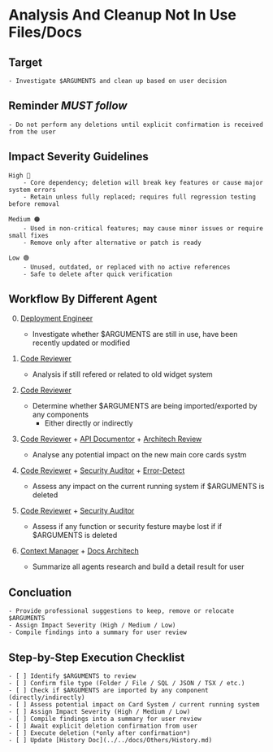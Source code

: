 # Analysis And Cleanup Not In Use Files/Docs

## Target
	- Investigate $ARGUMENTS and clean up based on user decision

## Reminder *MUST follow*
	- Do not perform any deletions until explicit confirmation is received from the user

## Impact Severity Guidelines
	High 🔴
		- Core dependency; deletion will break key features or cause major system errors
		- Retain unless fully replaced; requires full regression testing before removal

	Medium 🟠
		- Used in non-critical features; may cause minor issues or require small fixes
		- Remove only after alternative or patch is ready

	Low 🟢
		- Unused, outdated, or replaced with no active references
		- Safe to delete after quick verification

## Workflow By Different Agent

0. [Deployment Engineer](../agents/deployment-engineer.md)
	- Investigate whether $ARGUMENTS are still in use, have been recently updated or modified

1. [Code Reviewer](../agents/code-reviewer.md)
	- Analysis if still refered or related to old widget system

2. [Code Reviewer](../agents/code-reviewer.md)
	- Determine whether $ARGUMENTS are being imported/exported by any components
		- Either directly or indirectly

3. [Code Reviewer](../agents/code-reviewer.md) + [API Documentor](../agents/api-documenter.md) + [Architech Review](../agents/architect-review.md)
	- Analyse any potential impact on the new main core cards systm

4. [Code Reviewer](../agents/code-reviewer.md) + [Security Auditor](../agents/security-auditor.md) + [Error-Detect](../agents/error-detective.md)
	- Assess any impact on the current running system if $ARGUMENTS is deleted

5. [Code Reviewer](../agents/code-reviewer.md) + [Security Auditor](../agents/security-auditor.md)
	- Assess if any function or security festure maybe lost if if $ARGUMENTS is deleted

6. [Context Manager](../agents/context-manager.md) + [Docs Architech](../agents/docs-architect.md)
	- Summarize all agents research and build a detail result for user

## Concluation
	- Provide professional suggestions to keep, remove or relocate $ARGUMENTS
	- Assign Impact Severity (High / Medium / Low)
	- Compile findings into a summary for user review

## Step-by-Step Execution Checklist
	- [ ] Identify $ARGUMENTS to review
	- [ ] Confirm file type (Folder / File / SQL / JSON / TSX / etc.)
	- [ ] Check if $ARGUMENTS are imported by any component (directly/indirectly)
	- [ ] Assess potential impact on Card System / current running system
	- [ ] Assign Impact Severity (High / Medium / Low)
	- [ ] Compile findings into a summary for user review
	- [ ] Await explicit deletion confirmation from user
	- [ ] Execute deletion (*only after confirmation*)
	- [ ] Update [History Doc](../../docs/Others/History.md)